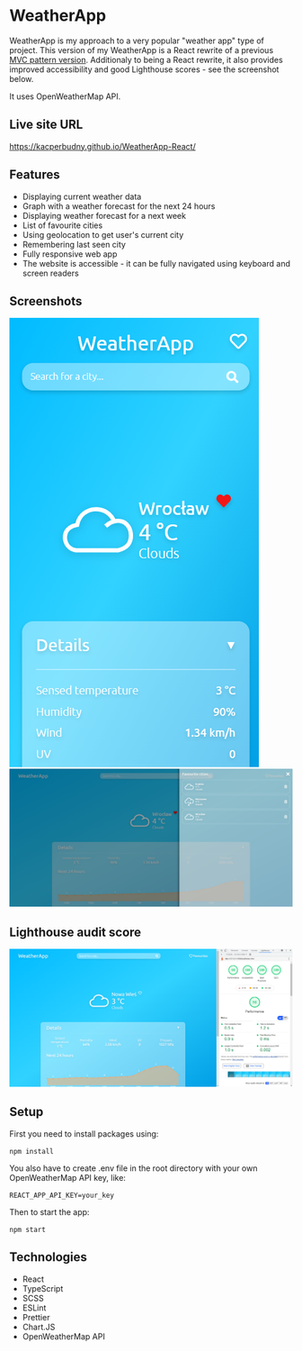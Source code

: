 # WeatherApp

WeatherApp is my approach to a very popular "weather app" type of project. This version of my WeatherApp is a React rewrite of a previous [MVC pattern version](https://github.com/kacperbudny/WeatherApp-MVC). Additionaly to being a React rewrite, it also provides improved accessibility and good Lighthouse scores - see the screenshot below.

It uses OpenWeatherMap API.

## Live site URL

https://kacperbudny.github.io/WeatherApp-React/

## Features

- Displaying current weather data
- Graph with a weather forecast for the next 24 hours
- Displaying weather forecast for a next week
- List of favourite cities
- Using geolocation to get user's current city
- Remembering last seen city
- Fully responsive web app
- The website is accessible - it can be fully navigated using keyboard and screen readers

## Screenshots

![App in mobile view](screenshots/screenshot1.png)
![App in desktop view with the favourite cities list open](screenshots/screenshot2.png)

## Lighthouse audit score

![Lighthouse audit score](screenshots/lighthouse.png)

## Setup

First you need to install packages using:

```
npm install
```

You also have to create .env file in the root directory with your own OpenWeatherMap API key, like:

```
REACT_APP_API_KEY=your_key
```

Then to start the app:

```
npm start
```

## Technologies

- React
- TypeScript
- SCSS
- ESLint
- Prettier
- Chart.JS
- OpenWeatherMap API
